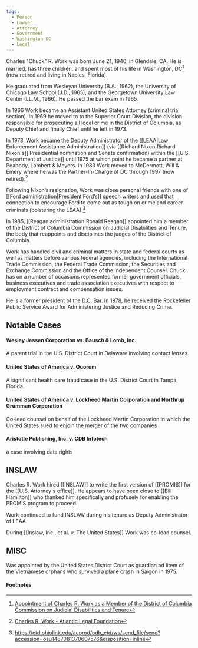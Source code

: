 ```yaml
---
tags:
  - Person
  - Lawyer
  - Attorney
  - Government
  - Washington DC
  - Legal
---
```

Charles "Chuck" R. Work was born June 21, 1940, in Glendale, CA. He is married, has three children, and spent most of his life in Washington, DC[^1] (now retired and living in Naples, Florida).

He graduated from Wesleyan University (B.A., 1962), the University of Chicago Law School (J.D., 1965), and the Georgetown University Law Center (LL.M., 1966). He passed the bar exam in 1965.

In 1966 Work became an Assistant United States Attorney (criminal trial section). In 1969 he moved to to the Superior Court Division, the division responsible for prosecuting all local crime in the District of Columbia, as Deputy Chief and finally Chief until he left in 1973.

In 1973, Work became the Deputy Administrator of the [[LEAA|Law Enforcement Assistance Administration]] (via [[Richard Nixon|Richard Nixon's]] Presidential nomination and Senate confirmation) within the [[U.S. Department of Justice]] until 1975 at which point he became a partner at Peabody, Lambert & Meyers. In 1983 Work moved to McDermott, Will & Emery where he was the Partner-In-Charge of DC through 1997 (now retired).[^2]

Following Nixon’s resignation, Work was close personal friends with one of [[Ford administration|President Ford’s]] speech writers and used that connection to encourage Ford to come out as tough on crime and career criminals (bolstering the LEAA).[^3]

In 1985, [[Reagan administration|Ronald Reagan]] appointed him a member of the District of Columbia Commission on Judicial Disabilities and Tenure, the body that reappoints and disciplines the judges of the District of Columbia.

Work has handled civil and criminal matters in state and federal courts as well as matters before various federal agencies, including the International Trade Commission, the Federal Trade Commission, the Securities and Exchange Commission and the Office of the Independent Counsel. Chuck has on a number of occasions represented former government officials, business executives and trade association executives with respect to employment contract and compensation issues.

He is a former president of the D.C. Bar. In 1978, he received the Rockefeller Public Service Award for Administering Justice and Reducing Crime.
## Notable Cases
#### Wesley Jessen Corporation vs. Bausch & Lomb, Inc.
A patent trial in the U.S. District Court in Delaware involving contact lenses.
#### United States of America v. Quorum
A significant health care fraud case in the U.S. District Court in Tampa, Florida.
#### United States of America v. Lockheed Martin Corporation and Northrup Grumman Corporation
Co-lead counsel on behalf of the Lockheed Martin Corporation in which the United States sued to enjoin the merger of the two companies
#### Aristotle Publishing, Inc. v. CDB Infotech
a case involving data rights
## INSLAW
Charles R. Work hired [[INSLAW]] to write the first version of [[PROMIS]] for the [[U.S. Attorney's office]]. He appears to have been close to [[Bill Hamilton]] who thanked him specifically and profusely for enabling the PROMIS program to proceed.

Work continued to fund INSLAW during his tenure as Deputy Administrator of LEAA.

During [[Inslaw, Inc., et al. v. The United States]] Work was co-lead counsel.
## MISC
Was appointed by the United States District Court as guardian ad litem of the Vietnamese orphans who survived a plane crash in Saigon in 1975.


#### Footnotes

[^1]: [Appointment of Charles R. Work as a Member of the District of Columbia Commission on Judicial Disabilities and Tenure](https://www.presidency.ucsb.edu/documents/appointment-charles-r-work-member-the-district-columbia-commission-judicial-disabilities)
[^2]: [Charles R. Work - Atlantic Legal Foundation](https://atlanticlegal.org/directors/charles-r-work)
[^3]: https://etd.ohiolink.edu/acprod/odb_etd/ws/send_file/send?accession=osu1487081370607576&disposition=inline
